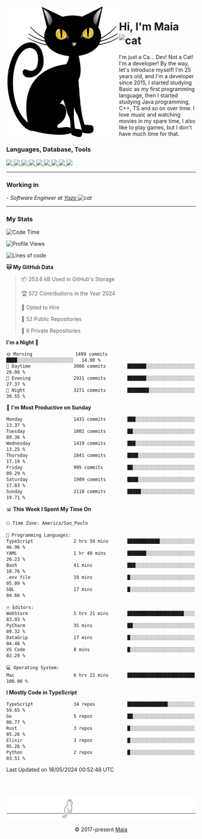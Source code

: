 <img align="left" src="https://raw.githubusercontent.com/gabrielmaialva33/gabrielmaialva33/master/assets/cat_0.png" alt="Stats" width="300px">

<h1 align="left">Hi, I'm Maia 
<img src="https://emojis.slackmojis.com/emojis/images/1643509834/36299/black-cat.gif?1643509834" width="50" height="60" align="center"  alt="cat"/>
</h1>

I'm just a Ca... Dev! Not a Cat! I'm a developer! By the way, let's introduce myself!
I'm 25 years old, and I'm a developer since 2015, I started studying Basic as my first programming
language, then I started studying Java programming, C++, TS and so on over time.
I love music and watching movies in my spare time, I also like to play games, but I don't have much time for that.

<h3 align="left">Languages, Database, Tools</h3>
<p>
  <a href="https://www.typescriptlang.org">
    <img src="https://skillicons.dev/icons?i=ts" />
  </a>
  <a href="https://go.dev">
    <img src="https://skillicons.dev/icons?i=go" />
  </a>
  <a href="https://www.python.org">
    <img src="https://skillicons.dev/icons?i=python" />
  </a>
  <a href="https://gradle.org">
    <img src="https://skillicons.dev/icons?i=gradle" />
  </a>
  <a href="https://redis.io">
    <img src="https://skillicons.dev/icons?i=redis" />
  </a>
  <a href="https://www.mongodb.com">
    <img src="https://skillicons.dev/icons?i=mongodb" />
  </a>
  <a href="https://nodejs.org">
    <img src="https://skillicons.dev/icons?i=nodejs" />
  </a>
  <a href="https://www.javascript.com">
    <img src="https://skillicons.dev/icons?i=js" />
  </a>
  <a href="https://www.docker.com">
    <img src="https://skillicons.dev/icons?i=docker" />
  </a>
</p>

<hr/>

<h3>Working in</h3>

<p><em> - Software Engineer at <a href="[https://pdasolucoes.com.br](https://yazo.com.br/)">Yazo
</a><img src="https://media.giphy.com/media/WUlplcMpOCEmTGBtBW/giphy.gif" width="30" alt="cat"> 
</em></p>

<hr/>

### My Stats

<!--START_SECTION:waka-->
![Code Time](http://img.shields.io/badge/Code%20Time-4%2C224%20hrs%2048%20mins-blue)

![Profile Views](http://img.shields.io/badge/Profile%20Views-1-blue)

![Lines of code](https://img.shields.io/badge/From%20Hello%20World%20I%27ve%20Written-3.3%20million%20lines%20of%20code-blue)

**🐱 My GitHub Data** 

> 📦 253.6 kB Used in GitHub's Storage 
 > 
> 🏆 572 Contributions in the Year 2024
 > 
> 💼 Opted to Hire
 > 
> 📜 52 Public Repositories 
 > 
> 🔑 6 Private Repositories 
 > 
**I'm a Night 🦉** 

```text
🌞 Morning                1499 commits        ████░░░░░░░░░░░░░░░░░░░░░   14.00 % 
🌆 Daytime                3006 commits        ███████░░░░░░░░░░░░░░░░░░   28.08 % 
🌃 Evening                2931 commits        ███████░░░░░░░░░░░░░░░░░░   27.37 % 
🌙 Night                  3271 commits        ████████░░░░░░░░░░░░░░░░░   30.55 % 
```
📅 **I'm Most Productive on Sunday** 

```text
Monday                   1431 commits        ███░░░░░░░░░░░░░░░░░░░░░░   13.37 % 
Tuesday                  1002 commits        ██░░░░░░░░░░░░░░░░░░░░░░░   09.36 % 
Wednesday                1419 commits        ███░░░░░░░░░░░░░░░░░░░░░░   13.25 % 
Thursday                 1841 commits        ████░░░░░░░░░░░░░░░░░░░░░   17.19 % 
Friday                   995 commits         ██░░░░░░░░░░░░░░░░░░░░░░░   09.29 % 
Saturday                 1909 commits        ████░░░░░░░░░░░░░░░░░░░░░   17.83 % 
Sunday                   2110 commits        █████░░░░░░░░░░░░░░░░░░░░   19.71 % 
```


📊 **This Week I Spent My Time On** 

```text
🕑︎ Time Zone: America/Sao_Paulo

💬 Programming Languages: 
TypeScript               2 hrs 59 mins       ████████████░░░░░░░░░░░░░   46.96 % 
YAML                     1 hr 40 mins        ███████░░░░░░░░░░░░░░░░░░   26.23 % 
Bash                     41 mins             ███░░░░░░░░░░░░░░░░░░░░░░   10.76 % 
.env file                19 mins             █░░░░░░░░░░░░░░░░░░░░░░░░   05.09 % 
SQL                      17 mins             █░░░░░░░░░░░░░░░░░░░░░░░░   04.66 % 

🔥 Editors: 
WebStorm                 5 hrs 21 mins       █████████████████████░░░░   83.93 % 
PyCharm                  35 mins             ██░░░░░░░░░░░░░░░░░░░░░░░   09.32 % 
DataGrip                 17 mins             █░░░░░░░░░░░░░░░░░░░░░░░░   04.46 % 
VS Code                  8 mins              █░░░░░░░░░░░░░░░░░░░░░░░░   02.29 % 

💻 Operating System: 
Mac                      6 hrs 22 mins       █████████████████████████   100.00 % 
```

**I Mostly Code in TypeScript** 

```text
TypeScript               34 repos            ███████████████░░░░░░░░░░   59.65 % 
Go                       5 repos             ██░░░░░░░░░░░░░░░░░░░░░░░   08.77 % 
Rust                     3 repos             █░░░░░░░░░░░░░░░░░░░░░░░░   05.26 % 
Elixir                   3 repos             █░░░░░░░░░░░░░░░░░░░░░░░░   05.26 % 
Python                   2 repos             █░░░░░░░░░░░░░░░░░░░░░░░░   03.51 % 
```




 Last Updated on 18/05/2024 00:52:48 UTC
<!--END_SECTION:waka-->


<br/>
<br/>

<p align="center"><img src="https://raw.githubusercontent.com/gabrielmaialva33/gabrielmaialva33/master/assets/gray0_ctp_on_line.svg?sanitize=true" /></p>
<p align="center">&copy; 2017-present <a href="https://github.com/gabrielmaialva33/" target="_blank">Maia</a>
